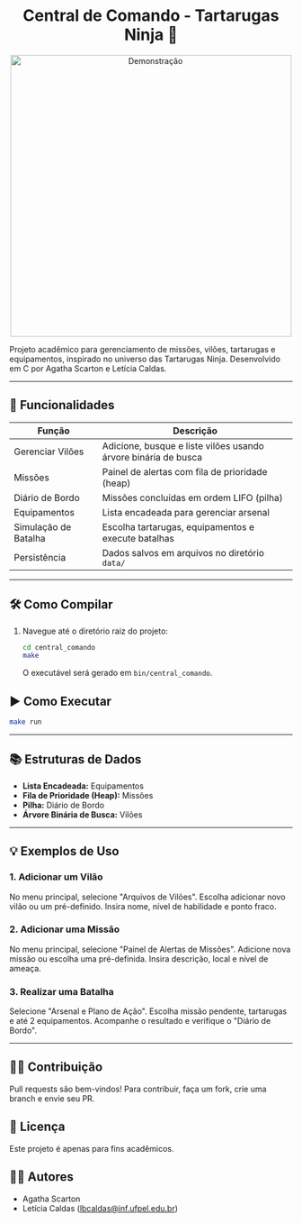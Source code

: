 <div align="center">
    <h1>Central de Comando - Tartarugas Ninja 🐢</h1>
    <img src="https://user-images.githubusercontent.com/placeholder/demo.gif" alt="Demonstração" width="500"/>
</div>

Projeto acadêmico para gerenciamento de missões, vilões, tartarugas e equipamentos, inspirado no universo das Tartarugas Ninja. Desenvolvido em C por Agatha Scarton e Letícia Caldas.

---

## 🚀 Funcionalidades

| Função                | Descrição                                                                 |
|-----------------------|---------------------------------------------------------------------------|
| Gerenciar Vilões      | Adicione, busque e liste vilões usando árvore binária de busca            |
| Missões               | Painel de alertas com fila de prioridade (heap)                           |
| Diário de Bordo       | Missões concluídas em ordem LIFO (pilha)                                  |
| Equipamentos          | Lista encadeada para gerenciar arsenal                                    |
| Simulação de Batalha  | Escolha tartarugas, equipamentos e execute batalhas                      |
| Persistência          | Dados salvos em arquivos no diretório `data/`                             |

---

## 🛠️ Como Compilar

1. Navegue até o diretório raiz do projeto:
     ```bash
     cd central_comando
     make
     ```
     O executável será gerado em `bin/central_comando`.

## ▶️ Como Executar

```bash
make run
```

---

## 📚 Estruturas de Dados
- **Lista Encadeada:** Equipamentos
- **Fila de Prioridade (Heap):** Missões
- **Pilha:** Diário de Bordo
- **Árvore Binária de Busca:** Vilões

---

## 💡 Exemplos de Uso

### 1. Adicionar um Vilão
No menu principal, selecione "Arquivos de Vilões". Escolha adicionar novo vilão ou um pré-definido. Insira nome, nível de habilidade e ponto fraco.

### 2. Adicionar uma Missão

No menu principal, selecione "Painel de Alertas de Missões". Adicione nova missão ou escolha uma pré-definida. Insira descrição, local e nível de ameaça.

### 3. Realizar uma Batalha
Selecione "Arsenal e Plano de Ação". Escolha missão pendente, tartarugas e até 2 equipamentos. Acompanhe o resultado e verifique o "Diário de Bordo".

---

## 👩‍💻 Contribuição
Pull requests são bem-vindos! Para contribuir, faça um fork, crie uma branch e envie seu PR.

## 📄 Licença
Este projeto é apenas para fins acadêmicos.

## 🙋‍♀️ Autores
- Agatha Scarton
- Letícia Caldas ([lbcaldas@inf.ufpel.edu.br](mailto:lbcaldas@inf.ufpel.edu.br))
